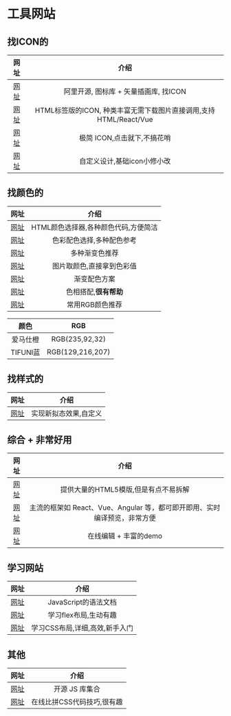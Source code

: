 # 工具网站

## 找ICON的

|网址|介绍|
|:--:|:--:|
|[网址](https://www.iconfont.cn/)|阿里开源, 图标库 + 矢量插画库, 找ICON|
|[网址](https://fontawesome.com/search)|HTML标签版的ICON, 种类丰富无需下载图片直接调用,支持HTML/React/Vue|
|[网址](https://feathericons.com/)|极简 ICON,点击就下,不搞花哨|
|[网址](https://iconsvg.xyz/)|自定义设计,基础icon小修小改|

## 找颜色的

|网址|介绍|
|:--:|:--:|
|[网址](https://htmlcolorcodes.com/zh/)|HTML颜色选择器,各种颜色代码,方便简洁|
|[网址](https://color.uisdc.com/)|色彩配色选择,多种配色参考|
|[网址](https://uigradients.com/)|多种渐变色推荐|
|[网址](http://www.jiniannet.com/page/allcolor)|图片取颜色,直接拿到色彩值|
|[网址](https://webgradients.com/)|渐变配色方案|
|[网址](http://www.divcss5.com/peise/)|色相搭配,**很有帮助**|
|[网址](http://www1.ynao.ac.cn/~jinhuahe/know_base/othertopics/computerissues/RGB_colortable.htm)|常用RGB颜色推荐|

|颜色|RGB|
|:--:|:--:|
|爱马仕橙|RGB(235,92,32)|
|TIFUNI蓝|RGB(129,216,207)|

## 找样式的

|网址|介绍|
|:--:|:--:|
|[网址](https://neumorphism.io)|实现新拟态效果,自定义|

## 综合 + 非常好用

|网址|介绍|
|:--:|:--:|
|[网址](https://html5up.net/)|提供大量的HTML5模版,但是有点不易拆解|
|[网址](https://codesandbox.io/)|主流的框架如 React、Vue、Angular 等，都可即开即用、实时编译预览，非常方便|
|[网址](https://codepen.io/)|在线编辑 + 丰富的demo|

## 学习网站

|网址|介绍|
|:--:|:--:|
|[网址](https://bonsaiden.github.io/JavaScript-Garden/zh/)|JavaScript的语法文档|
|[网址](http://flexboxfroggy.com)|学习flex布局,生动有趣|
|[网址](https://zh.learnlayout.com/)|学习CSS布局,详细,高效,新手入门|

## 其他

|网址|介绍|
|:--:|:--:|
|[网址](https://www.javascript.fun/)|开源 JS 库集合|
| [网址](https://cssbattle.dev/)|在线比拼CSS代码技巧,很有趣|
